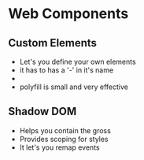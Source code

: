 # Web Components

## Custom Elements
- Let's you define your own elements
- it has to has a '-' in it's name
- <my-element>
- polyfill is small and very effective

## Shadow DOM
- Helps you contain the gross
- Provides scoping for styles
- It let's you remap events